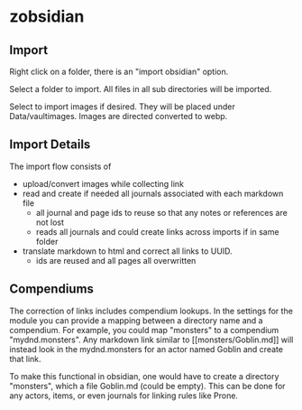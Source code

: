 # zobsidian

## Import
Right click on a folder, there is an "import obsidian" option.

Select a folder to import.  All files in all sub directories will be imported.

Select to import images if desired.  They will be placed under Data/vaultimages.  Images are directed converted to webp.

## Import Details

The import flow consists of

- upload/convert images while collecting link
- read and create if needed all journals associated with each markdown file
  - all journal and page ids to reuse so that any notes or references are not lost
  - reads all journals and could create links across imports if in same folder
- translate markdown to html and correct all links to UUID.
  - ids are reused and all pages all overwritten

## Compendiums

The correction of links includes compendium lookups.  In the settings for the module you can provide a mapping between a directory name and a compendium.  For example, you could map "monsters" to a compendium "mydnd.monsters".  Any markdown link similar to [[monsters/Goblin.md]] will instead look in the mydnd.monsters for an actor named Goblin and create that link.

To make this functional in obsidian, one would have to create a directory "monsters", which a file Goblin.md (could be empty).  This can be done for any actors, items, or even journals for linking rules like Prone.

